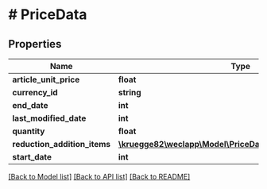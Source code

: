 # # PriceData

## Properties

Name | Type | Description | Notes
------------ | ------------- | ------------- | -------------
**article_unit_price** | **float** |  | [optional]
**currency_id** | **string** |  | [optional]
**end_date** | **int** |  | [optional]
**last_modified_date** | **int** |  | [optional]
**quantity** | **float** |  | [optional]
**reduction_addition_items** | [**\kruegge82\weclapp\Model\PriceDataReductionAdditionItem[]**](PriceDataReductionAdditionItem.md) |  | [optional]
**start_date** | **int** |  | [optional]

[[Back to Model list]](../../README.md#models) [[Back to API list]](../../README.md#endpoints) [[Back to README]](../../README.md)
